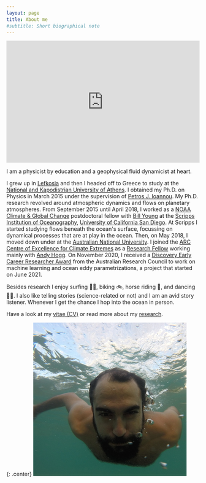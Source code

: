 ```yaml
---
layout: page
title: About me
#subtitle: Short biographical note
---
```


<div align=right style="padding:56.25% 0 0 0;position:relative;"><iframe src="https://player.vimeo.com/video/740918473?h=c17b64f3df&amp;badge=0&amp;autopause=0&amp;player_id=0&amp;app_id=58479" frameborder="0" allow="autoplay; fullscreen; picture-in-picture" allowfullscreen style="position:absolute;top:0;left:0;width:100%;height:100%;" title="Navid Constantinou in 60 secs"></iframe> <br/>
<small><small>[made with Miriam Pickard]</small></small></div>
<script src="https://player.vimeo.com/api/player.js"></script>

I am a physicist by education and a geophysical fluid dynamicist at heart.

I grew up in [Lefkosia][lefkosia-site] and then I headed off to Greece to study at the [National and Kapodistrian University of Athens][uoa-site]. I obtained my Ph.D. on Physics in March 2015
under the supervision of [Petros J. Ioannou][pji-site]. My Ph.D. research revolved around
atmospheric dynamics and flows on planetary atmospheres. From September 2015 until April 2018,
I worked as a [NOAA Climate & Global Change][noaa-site] postdoctoral fellow with
[Bill Young][bill-site] at the [Scripps Institution of Oceanography][scripps-site],
[University of California San Diego][ucsd-site]. At Scripps I started studying flows beneath
the ocean's surface, focussing on dynamical processes that are at play in the ocean. Then, on
May 2018, I moved down under at the [Australian National University][anu-site]. I joined the
[ARC Centre of Excellence for Climate Extremes][arc-site] as a [Research Fellow][arc-profile]
working mainly with [Andy Hogg][andy-site]. On November 2020, I received a [Discovery Early Career Researcher Award][decra2021] from the Australian Research Council to work on machine learning
and ocean eddy parametrizations, a project that started on June 2021.

Besides research I enjoy surfing 🏄🏽, biking 🚲, horse riding 🐎, and dancing 💃🏼. I also like
telling stories (science-related or not) and I am an avid story listener. Whenever I get the
chance I hop into the ocean in person.

Have a look at my [vitae (CV)][cv-pdf] or read more about my [research](../research/).


{: .center}
<img src="/img/navid_underwater.jpg" alt="me somewhere in the Pacific" title="me somewhere in the Pacific" class="circular-image" />

[lefkosia-site]: http://en.wikipedia.org/wiki/Nicosia
[bill-site]: http://pordlabs.ucsd.edu/wryoung/
[arc-site]: http://www.climateextremes.org.au
[scripps-site]: http://scripps.ucsd.edu
[anu-site]: http://rses.anu.edu.au
[ucsd-site]: http://ucsd.edu
[uoa-site]: http://en.uoa.gr
[pji-site]: http://users.uoa.gr/~pjioannou/
[noaa-site]: https://cpaess.ucar.edu/cgc
[andy-site]: http://rses.anu.edu.au/people/academics/prof-andy-hogg
[arc-profile]: http://climateextremes.org.au/member-profile/?memberID=251
[decra2021]: https://rms.arc.gov.au/RMS/Report/Download/Report/a3f6be6e-33f7-4fb5-98a6-7526aaa184cf/219
[cv-pdf]: http://nbviewer.jupyter.org/github/navidcy/NavidVitae/blob/main/cv.pdf
